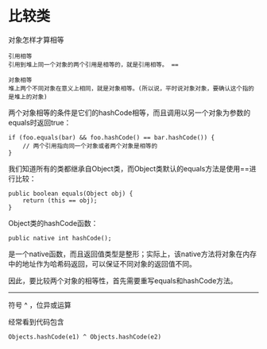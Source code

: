 # 比较类

对象怎样才算相等
```
引用相等
引用到堆上同一个对象的两个引用是相等的，就是引用相等。 ==

对象相等
堆上两个不同对象在意义上相同，就是对象相等。(所以说，平时说对象对象，要确认这个指的是堆上的对象)
```
两个对象相等的条件是它们的hashCode相等，而且调用以另一个对象为参数的equals时返回true：
```
if (foo.equals(bar) && foo.hashCode() == bar.hashCode()) {
    // 两个引用指向同一个对象或者两个对象是相等的 
}
```
我们知道所有的类都继承自Object类，而Object类默认的equals方法是使用==进行比较：
```
public boolean equals(Object obj) {
    return (this == obj);
}
```
Object类的hashCode函数：
```
public native int hashCode();
```
是一个native函数，而且返回值类型是整形；实际上，该native方法将对象在内存中的地址作为哈希码返回，可以保证不同对象的返回值不同。

因此，要比较两个对象的相等性，首先需要重写equals和hashCode方法。

---

符号 ^ ，位异或运算

经常看到代码包含
```
Objects.hashCode(e1) ^ Objects.hashCode(e2)
```

